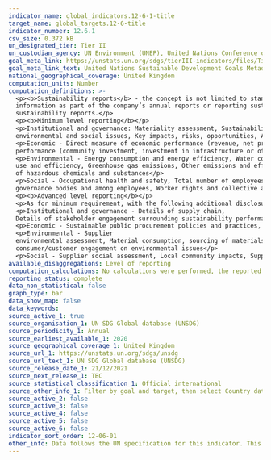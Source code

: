 ```yaml
---
indicator_name: global_indicators.12-6-1-title
target_name: global_targets.12-6-title
indicator_number: 12.6.1
csv_size: 0.372 kB
un_designated_tier: Tier II
un_custodian_agency: UN Environment (UNEP), United Nations Conference on Trade and Development (UNCTAD)
goal_meta_link: https://unstats.un.org/sdgs/tierIII-indicators/files/Tier3-12-06-01.pdf
goal_meta_link_text: United Nations Sustainable Development Goals Metadata (PDF 4.0 MB)
national_geographical_coverage: United Kingdom
computation_units: Number
computation_definitions: >-
  <p><b>Sustainability reports</b> - the concept is not limited to stand-alone sustainability reports produced by companies, but considered as "reporting sustainability information" and expanded to other forms of reporting sustainability information, such as publishing sustainability
  information as part of the company’s annual reports or reporting sustainability information to the national government. This is to ensure that the focus of the indicator is on tracking the publishing of sustainability information, rather than on the practice of publishing stand-alone
  sustainability reports.</p>
  <p><b>Minimum level reporting</b></p>
  <p>Institutional and governance: Materiality assessment, Sustainability strategy and/or principles related to sustainability, Management approach to address materiality topics, Governance structure, including for economic,
  environmental and social issues, Key impacts, risks, opportunities, Anti-fraud, anti-corruption and anti-competitive behaviour practices </p>
  <p>Economic - Direct measure of economic performance (revenue, net profit, value added, payouts to shareholders), Indirect measure of economic
  performance (community investment, investment in infrastructure or other significant local economic impact)</p>
  <p>Environmental - Energy consumption and energy efficiency, Water consumption, wastewater generation, integrated water resource management practices, or water recycling/re-
  use and efficiency, Greenhouse gas emissions, Other emissions and effluents, including Ozone-depleting substances, Nitrogen Oxides (NOX), Sulphur Oxides (SOX), and chemicals, Waste generation, including hazardous wastes, Waste minimisation and recycling practices, Use and/or production
  of hazardous chemicals and substances</p>
  <p>Social - Occupational health and safety, Total number of employees, by contract type and gender, Employee training, Unfair and illegal labour practices and other human rights considerations, Diversity, equal opportunity and discrimination in
  governance bodies and among employees, Worker rights and collective agreements</p>
  <p><b>Advanced level reporting</b></p>
  <p>As for minimum requirement, with the following additional disclosures and/or indicators</p>
  <p>Institutional and governance - Details of supply chain,
  Details of stakeholder engagement surrounding sustainability performance, Details of remuneration</p>
  <p>Economic - Sustainable public procurement policies and practices, Percentage or proportion of local suppliers/procurement, Charitable donations</p>
  <p>Environmental - Supplier
  environmental assessment, Material consumption, sourcing of materials and reclaimed or recycled materials used, Energy intensity and renewable energy sources, Water intensity and Integrated water resource management, GHG intensity, Waste intensity, Biodiversity impacts, Supplier and
  consumer/customer engagement on environmental issues</p>
  <p>Social - Supplier social assessment, Local community impacts, Supplier and consumer engagement on sustainability issues</p>
available_disaggregations: Level of reporting
computation_calculations: No calculations were performed, the reported figures are available from the source
reporting_status: complete
data_non_statistical: false
graph_type: bar
data_show_map: false
data_keywords:
source_active_1: true
source_organisation_1: UN SDG Global database (UNSDG) 
source_periodicity_1: Annual
source_earliest_available_1: 2020
source_geographical_coverage_1: United Kingdom
source_url_1: https://unstats.un.org/sdgs/unsdg
source_url_text_1: UN SDG Global database (UNSDG) 
source_release_date_1: 21/12/2021
source_next_release_1: TBC
source_statistical_classification_1: Official international
source_other_info_1: Filter by goal and target, then select Country data = United Kingdom from the "Select indicators" field
source_active_2: false
source_active_3: false
source_active_4: false
source_active_5: false
source_active_6: false
indicator_sort_order: 12-06-01
other_info: Data follows the UN specification for this indicator. This indicator has not been identified in collaboration with topic experts.
---
```

